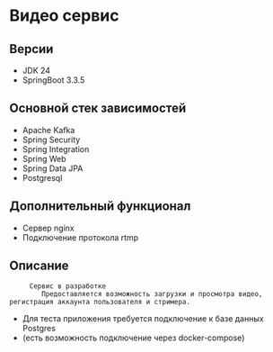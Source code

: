 
# Видео сервис

##  Версии
* JDK 24
* SpringBoot 3.3.5

## Основной стек зависимостей
* Apache Kafka
* Spring Security
* Spring Integration
* Spring Web
* Spring Data JPA
* Postgresql

## Дополнительный функционал
* Сервер nginx
* Подключение протокола rtmp

## Описание
         Сервис в разработке
            Предоставляется возможность загрузки и просмотра видео, регистрация аккаунта пользователя и стримера.

* Для теста приложения требуется подключение к базе данных Postgres
* (есть возможность подключение через docker-compose)